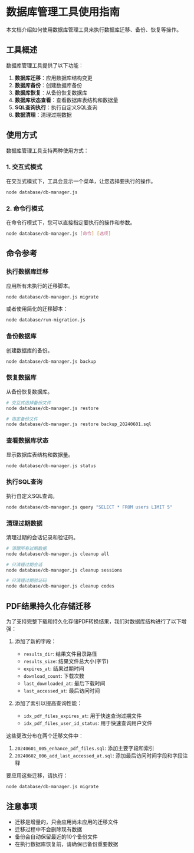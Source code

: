 # 数据库管理工具使用指南

本文档介绍如何使用数据库管理工具来执行数据库迁移、备份、恢复等操作。

## 工具概述

数据库管理工具提供了以下功能：

1. **数据库迁移**：应用数据库结构变更
2. **数据库备份**：创建数据库备份
3. **数据库恢复**：从备份恢复数据库
4. **数据库状态查看**：查看数据库表结构和数据量
5. **SQL查询执行**：执行自定义SQL查询
6. **数据清理**：清理过期数据

## 使用方式

数据库管理工具支持两种使用方式：

### 1. 交互式模式

在交互式模式下，工具会显示一个菜单，让您选择要执行的操作。

```bash
node database/db-manager.js
```

### 2. 命令行模式

在命令行模式下，您可以直接指定要执行的操作和参数。

```bash
node database/db-manager.js [命令] [选项]
```

## 命令参考

### 执行数据库迁移

应用所有未执行的迁移脚本。

```bash
node database/db-manager.js migrate
```

或者使用简化的迁移脚本：

```bash
node database/run-migration.js
```

### 备份数据库

创建数据库的备份。

```bash
node database/db-manager.js backup
```

### 恢复数据库

从备份恢复数据库。

```bash
# 交互式选择备份文件
node database/db-manager.js restore

# 指定备份文件
node database/db-manager.js restore backup_20240601.sql
```

### 查看数据库状态

显示数据库表结构和数据量。

```bash
node database/db-manager.js status
```

### 执行SQL查询

执行自定义SQL查询。

```bash
node database/db-manager.js query "SELECT * FROM users LIMIT 5"
```

### 清理过期数据

清理过期的会话记录和验证码。

```bash
# 清理所有过期数据
node database/db-manager.js cleanup all

# 只清理过期会话
node database/db-manager.js cleanup sessions

# 只清理过期验证码
node database/db-manager.js cleanup codes
```

## PDF结果持久化存储迁移

为了支持完整下载和持久化存储PDF转换结果，我们对数据库结构进行了以下增强：

1. 添加了新的字段：
   - `results_dir`: 结果文件目录路径
   - `results_size`: 结果文件总大小(字节)
   - `expires_at`: 结果过期时间
   - `download_count`: 下载次数
   - `last_downloaded_at`: 最后下载时间
   - `last_accessed_at`: 最后访问时间

2. 添加了索引以提高查询性能：
   - `idx_pdf_files_expires_at`: 用于快速查询过期文件
   - `idx_pdf_files_user_id_status`: 用于快速查询用户文件

这些更改分布在两个迁移文件中：

1. `20240601_005_enhance_pdf_files.sql`: 添加主要字段和索引
2. `20240602_006_add_last_accessed_at.sql`: 添加最后访问时间字段和字段注释

要应用这些迁移，请执行：

```bash
node database/db-manager.js migrate
```

## 注意事项

- 迁移是增量的，只会应用尚未应用的迁移文件
- 迁移过程中不会删除现有数据
- 备份会自动保留最近的10个备份文件
- 在执行数据库恢复前，请确保已备份重要数据
